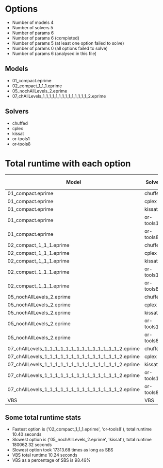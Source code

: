 

# Options


- Number of models         4
- Number of solvers        5
- Number of params         6
- Number of params         6 (completed)
- Number of params         5 (at least one option failed to solve)
- Number of params         0 (all options failed to solve)
- Number of params         6 (analysed in this file)


## Models


 - 01_compact.eprime
 - 02_compact_1_1_1.eprime
 - 05_nochAllLevels_2.eprime
 - 07_chAllLevels_1_1_1_1_1_1_1_1_1_1_1_1_1_1_2.eprime


## Solvers


 - chuffed
 - cplex
 - kissat
 - or-tools1
 - or-tools8


# Total runtime with each option


 | Model | Solver | Total time (seconds) | 
 | -- | -- | -- | 
 | 01_compact.eprime | chuffed | 14.31 | 
 | 01_compact.eprime | cplex | 26.54 | 
 | 01_compact.eprime | kissat | 180001.39 | 
 | 01_compact.eprime | or-tools1 | 19.83 | 
 | 01_compact.eprime | or-tools8 | 12.41 | 
 | 02_compact_1_1_1.eprime | chuffed | 14.80 | 
 | 02_compact_1_1_1.eprime | cplex | 25.62 | 
 | 02_compact_1_1_1.eprime | kissat | 180001.27 | 
 | 02_compact_1_1_1.eprime | or-tools1 | 16.70 | 
 | 02_compact_1_1_1.eprime | or-tools8 | 10.40 | 
 | 05_nochAllLevels_2.eprime | chuffed | 435.49 | 
 | 05_nochAllLevels_2.eprime | cplex | 108070.84 | 
 | 05_nochAllLevels_2.eprime | kissat | 180062.32 | 
 | 05_nochAllLevels_2.eprime | or-tools1 | 447.60 | 
 | 05_nochAllLevels_2.eprime | or-tools8 | 317.81 | 
 | 07_chAllLevels_1_1_1_1_1_1_1_1_1_1_1_1_1_1_2.eprime | chuffed | 48.53 | 
 | 07_chAllLevels_1_1_1_1_1_1_1_1_1_1_1_1_1_1_2.eprime | cplex | 54.46 | 
 | 07_chAllLevels_1_1_1_1_1_1_1_1_1_1_1_1_1_1_2.eprime | kissat | 180005.05 | 
 | 07_chAllLevels_1_1_1_1_1_1_1_1_1_1_1_1_1_1_2.eprime | or-tools1 | 133.01 | 
 | 07_chAllLevels_1_1_1_1_1_1_1_1_1_1_1_1_1_1_2.eprime | or-tools8 | 88.72 | 
 | VBS | VBS | 10.24 | 


## Some total runtime stats


 - Fastest option is ('02_compact_1_1_1.eprime', 'or-tools8'), total runtime 10.40 seconds
 - Slowest option is ('05_nochAllLevels_2.eprime', 'kissat'), total runtime 180062.32 seconds
 - Slowest option took 17313.68 times as long as SBS
 - VBS total runtime 10.24 seconds
 - VBS as a percentage of SBS is 98.46%

